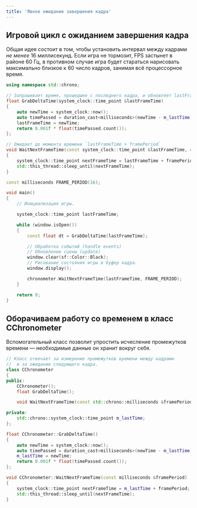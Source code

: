 ```yaml
---
title: 'Явное ожидание завершения кадра'
---
```


## Игровой цикл с ожиданием завершения кадра

Общая идея состоит в том, чтобы установить интервал между кадрами *не менее* 16 миллисекунд. Если игра не тормозит, FPS застынет в районе 60 Гц, в противном случае игра будет стараться нарисовать максимально близкое к 60 число кадров, занимая всё процессорное время.

```cpp
using namespace std::chrono;

// Запрашивает время, прошедшее с последнего кадра, и обновляет lastFrameTime
float GrabDeltaTime(system_clock::time_point &lastFrameTime)
{
    auto newTime = system_clock::now();
    auto timePassed = duration_cast<milliseconds>(newTime - m_lastTime);
    lastFrameTime = newTime;
    return 0.001f * float(timePassed.count());
};

// Ожидает до момента времени `lastFrameTime + framePeriod`
void WaitNextFrameTime(const system_clock::time_point &lastFrameTime, const milliseconds &framePeriod)
{
    system_clock::time_point nextFrameTime = lastFrameTime + framePeriod;
    std::this_thread::sleep_until(nextFrameTime);
}

const milliseconds FRAME_PERIOD(16);

void main()
{
    // Инициализация игры.

    system_clock::time_point lastFrameTime;

    while (window.isOpen())
    {
        const float dt = GrabDeltaTime(lastFrameTime);

        // Обработка событий (handle events)
        // Обновление сцены (update)
        window.clear(sf::Color::Black);
        // Рисование состояния игры в буфер кадра.
        window.display();

    	chronometer.WaitNextFrameTime(lastFrameTime, FRAME_PERIOD);
    }

    return 0;
}
```

## Оборачиваем работу со временем в класс CChronometer

Вспомогательный класс позволит упростить исчесление промежутков времени — необходимые данные он хранит вокруг себя.

```cpp
// Класс отвечает за измерение промежутков времени между кадрами
//  и за ожидание следующего кадра.
class CChronometer
{
public:
	CChronometer();
	float GrabDeltaTime();

	void WaitNextFrameTime(const std::chrono::milliseconds &framePeriod);

private:
	std::chrono::system_clock::time_point m_lastTime;
};

float CChronometer::GrabDeltaTime()
{
	auto newTime = system_clock::now();
	auto timePassed = duration_cast<milliseconds>(newTime - m_lastTime);
	m_lastTime = newTime;
	return 0.001f * float(timePassed.count());
};

void CChronometer::WaitNextFrameTime(const milliseconds &framePeriod)
{
	system_clock::time_point nextFrameTime = m_lastTime + framePeriod;
	std::this_thread::sleep_until(nextFrameTime);
}
```

